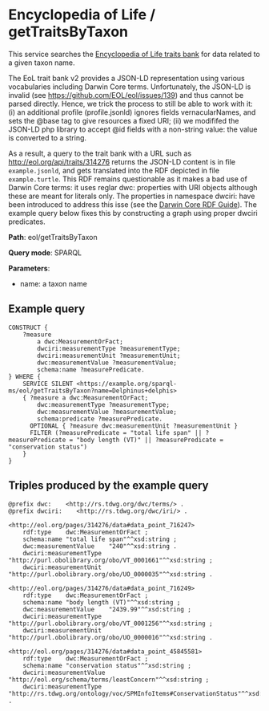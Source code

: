 # Encyclopedia of Life / getTraitsByTaxon

This service searches the [Encyclopedia of Life traits bank](http://eol.org/traitbank) for data related to a given taxon name.

The EoL trait bank v2 provides a JSON-LD representation using various vocabularies including Darwin Core terms.
Unfortunately, the JSON-LD is invalid (see https://github.com/EOL/eol/issues/139) and thus cannot be parsed directly. Hence, we trick the process to still be able to work with it: (i) an additional profile (profile.jsonld) ignores fields vernacularNames, and sets the @base tag to give resources a fixed URI; (ii) we modififed the JSON-LD php library to accept @id fields with a non-string value: the value is converted to a string.

As a result, a query to the trait bank with a URL such as http://eol.org/api/traits/314276 returns the JSON-LD content is in file
```example.jsonld```, and gets translated into the RDF depicted in file ```example.turtle```. This RDF remains questionable as it makes a bad use of Darwin Core terms: it uses reglar dwc: properties with URI objects although these are meant for literals only. The properties in namespace dwciri: have been introduced to address this isse (see the [Darwin Core RDF Guide](http://rs.tdwg.org/dwc/terms/guides/rdf/index.htm)). The example query below fixes this by constructing a graph using proper dwciri predicates.


**Path**: eol/getTraitsByTaxon

**Query mode**: SPARQL

**Parameters**:
- name: a taxon name

## Example query

    CONSTRUCT {
        ?measure
            a dwc:MeasurementOrFact;
            dwciri:measurementType ?measurementType;
            dwciri:measurementUnit ?measurementUnit;
            dwc:measurementValue ?measurementValue;
            schema:name ?measurePredicate.
    } WHERE {
        SERVICE SILENT <https://example.org/sparql-ms/eol/getTraitsByTaxon?name=Delphinus+delphis>
        { ?measure a dwc:MeasurementOrFact;
            dwc:measurementType ?measurementType;
            dwc:measurementValue ?measurementValue;
            schema:predicate ?measurePredicate.
          OPTIONAL { ?measure dwc:measurementUnit ?measurementUnit }
          FILTER (?measurePredicate = "total life span" || ?measurePredicate = "body length (VT)" || ?measurePredicate = "conservation status")
        }
    }

## Triples produced by the example query

    @prefix dwc:    <http://rs.tdwg.org/dwc/terms/> .
    @prefix dwciri:    <http://rs.tdwg.org/dwc/iri/> .

    <http://eol.org/pages/314276/data#data_point_716247>
        rdf:type    dwc:MeasurementOrFact ;
        schema:name "total life span"^^xsd:string ;
        dwc:measurementValue    "240"^^xsd:string .
        dwciri:measurementType "http://purl.obolibrary.org/obo/VT_0001661"^^xsd:string ;
        dwciri:measurementUnit "http://purl.obolibrary.org/obo/UO_0000035"^^xsd:string .
        
    <http://eol.org/pages/314276/data#data_point_716249>
        rdf:type    dwc:MeasurementOrFact ;
        schema:name "body length (VT)"^^xsd:string ;
        dwc:measurementValue    "2439.99"^^xsd:string ;
        dwciri:measurementType "http://purl.obolibrary.org/obo/VT_0001256"^^xsd:string ;
        dwciri:measurementUnit "http://purl.obolibrary.org/obo/UO_0000016"^^xsd:string .

    <http://eol.org/pages/314276/data#data_point_45845581>
        rdf:type    dwc:MeasurementOrFact ;
        schema:name "conservation status"^^xsd:string ;
        dwciri:measurementValue    "http://eol.org/schema/terms/leastConcern"^^xsd:string ;
        dwciri:measurementType "http://rs.tdwg.org/ontology/voc/SPMInfoItems#ConservationStatus"^^xsd:string .
